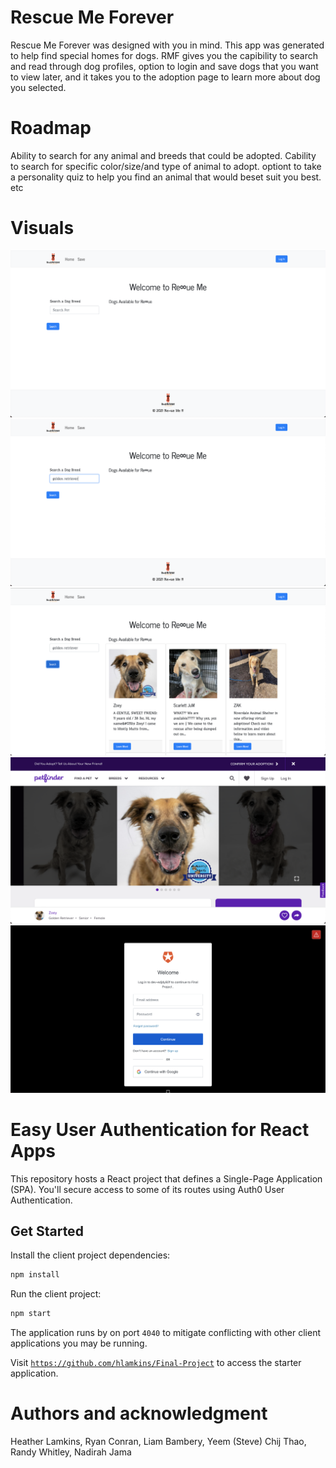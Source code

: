 
# Rescue Me Forever 

Rescue Me Forever was designed with you in mind. This app was generated to help find special homes for dogs. RMF gives you the capibility to search and read through dog profiles, option to login and save dogs that you want to view later, and it takes you to the adoption page to learn more about dog you selected. 


# Roadmap

Ability to search for any animal and breeds that could be adopted. 
Cability to search for specific color/size/and type of animal to adopt.
optiont to take a personality quiz to help you find an animal that would beset suit you best.
etc



# Visuals

![Home Page](client/images/homepage.png)
![Search via breed type](client/images/homepagewithtext.png)
![Search Result](client/images/result.png)
![Adoption Page](client/images/adoptionpage.png)
![Login Page](client/images/loginpage.png)



# Easy User Authentication for React Apps

This repository hosts a React project that defines a Single-Page Application (SPA). You'll secure access to some of its routes using Auth0 User Authentication.

## Get Started

Install the client project dependencies:

```bash
npm install
```

Run the client project:

```bash
npm start
```

The application runs by on port `4040` to mitigate conflicting with other client applications you may be running.

Visit [`https://github.com/hlamkins/Final-Project`](https://github.com/hlamkins/Final-Project) to access the starter application.



# Authors and acknowledgment

Heather Lamkins, Ryan Conran, Liam Bambery, Yeem (Steve) Chij Thao, Randy Whitley, Nadirah Jama


